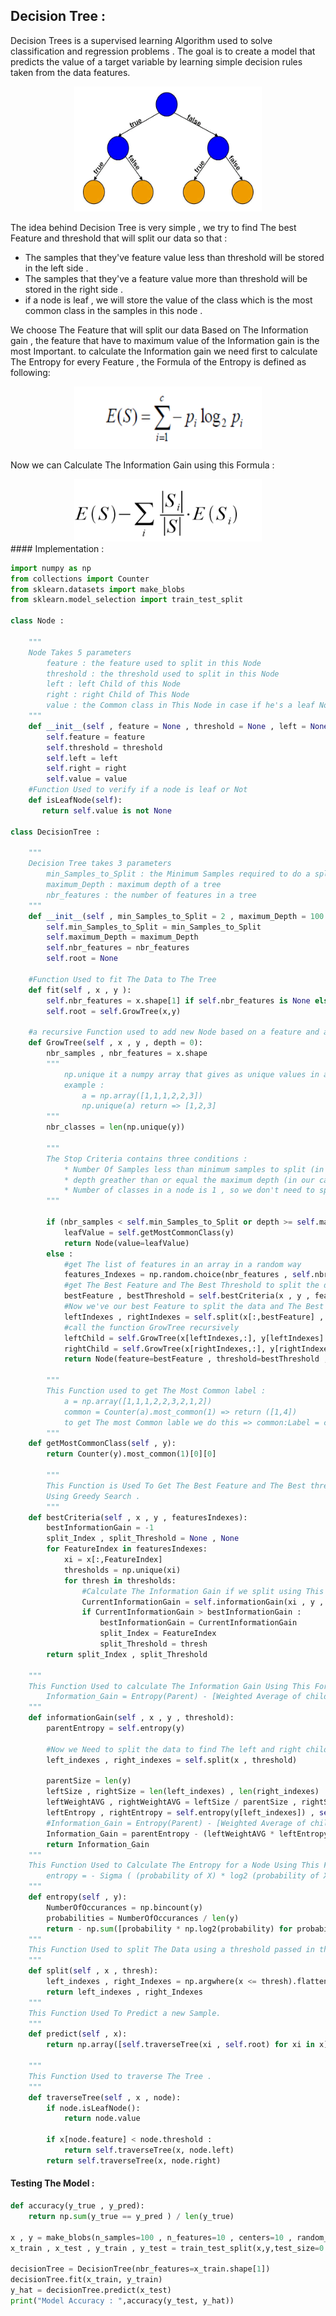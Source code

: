 ## Decision Tree :

Decision Trees is a supervised learning Algorithm used to solve classification and regression problems . The goal is to create a model that predicts the value of a target variable by learning simple decision rules taken from the data features.


<div align="center" >
<img src="../resources/decisionTree.png" width="300" height="200">
</div>

The idea behind Decision Tree is very simple , we try to find The best Feature and threshold that will split our data so that :
* The samples that they've feature value less than threshold will be stored in the left side .
* The samples that they've a feature value more than threshold will be stored in the right side .
* if a node is leaf , we will store the value of the class which is the most common class in the samples in this node .


We choose The Feature that will split our data Based on The Information gain , the feature that have to maximum value of the Information gain is the most Important.
to calculate the Information gain we need first to calculate The Entropy for every Feature , the Formula of the Entropy is defined as following:

<div align="center" >
<img src="../resources/Entropy.PNG" width="300" height="100">
</div>

Now we can Calculate The Information Gain using this Formula :

<div align="center" >
<img src="../resources/InformationGain.png" width="300" height="100">
</div>
#### Implementation :

```python
import numpy as np
from collections import Counter
from sklearn.datasets import make_blobs
from sklearn.model_selection import train_test_split

class Node :
    
    """
    Node Takes 5 parameters
        feature : the feature used to split in this Node
        threshold : the threshold used to split in this Node
        left : left Child of this Node
        right : right Child of This Node 
        value : the Common class in This Node in case if he's a leaf Node
    """
    def __init__(self , feature = None , threshold = None , left = None , right = None , value = None):
        self.feature = feature
        self.threshold = threshold
        self.left = left
        self.right = right
        self.value = value
    #Function Used to verify if a node is leaf or Not    
    def isLeafNode(self):
       return self.value is not None

class DecisionTree :

    """
    Decision Tree takes 3 parameters 
        min_Samples_to_Split : the Minimum Samples required to do a split 
        maximum_Depth : maximum depth of a tree
        nbr_features : the number of features in a tree
    """
    def __init__(self , min_Samples_to_Split = 2 , maximum_Depth = 100 , nbr_features = None):
        self.min_Samples_to_Split = min_Samples_to_Split
        self.maximum_Depth = maximum_Depth
        self.nbr_features = nbr_features
        self.root = None
    
    #Function Used to fit The Data to The Tree
    def fit(self , x , y ):
        self.nbr_features = x.shape[1] if self.nbr_features is None else min(self.nbr_features , x.shape[1])
        self.root = self.GrowTree(x,y) 
    
    #a recursive Function used to add new Node based on a feature and a threshold to split
    def GrowTree(self , x , y , depth = 0):
        nbr_samples , nbr_features = x.shape
        """
            np.unique it a numpy array that gives as unique values in an array
            example :
                a = np.array([1,1,1,2,2,3])
                np.unique(a) return => [1,2,3]
        """
        nbr_classes = len(np.unique(y))
        
        """
        The Stop Criteria contains three conditions :
            * Number Of Samples less than minimum samples to split (in our case is 2).
            * depth greather than or equal the maximum depth (in our case is 100).
            * Number of classes in a node is 1 , so we don't need to split the data .
        """
        
        if (nbr_samples < self.min_Samples_to_Split or depth >= self.maximum_Depth or nbr_classes == 1 ):
            leafValue = self.getMostCommonClass(y)
            return Node(value=leafValue)
        else :
            #get The list of features in an array in a random way
            features_Indexes = np.random.choice(nbr_features , self.nbr_features , replace = False)
            #get The Best Feature and The Best Threshold to split the data using Greedy Search
            bestFeature , bestThreshold = self.bestCriteria(x , y , features_Indexes)
            #Now we've our best Feature to split the data and The Best Threshold
            leftIndexes , rightIndexes = self.split(x[:,bestFeature] , bestThreshold)
            #call the function GrowTree recursively
            leftChild = self.GrowTree(x[leftIndexes,:], y[leftIndexes] , depth+1)
            rightChild = self.GrowTree(x[rightIndexes,:], y[rightIndexes] , depth+1)
            return Node(feature=bestFeature , threshold=bestThreshold , left=leftChild , right=rightChild )

        """
        This Function used to get The Most Common label :
            a = np.array([1,1,1,2,2,3,2,1,2])
            common = Counter(a).most_common(1) => return ([1,4])
            to get The most Common lable we do this => common:Label = common[0][0]
        """
    def getMostCommonClass(self , y):
        return Counter(y).most_common(1)[0][0]
        
        """
        This Function is Used To Get The Best Feature and The Best threshold to split The Data
        Using Greedy Search .
        """
    def bestCriteria(self , x , y , featuresIndexes):
        bestInformationGain = -1
        split_Index , split_Threshold = None , None
        for FeatureIndex in featuresIndexes:
            xi = x[:,FeatureIndex]
            thresholds = np.unique(xi)
            for thresh in thresholds:
                #Calculate The Information Gain if we split using This Feature and this threshold
                CurrentInformationGain = self.informationGain(xi , y , thresh)
                if CurrentInformationGain > bestInformationGain :
                    bestInformationGain = CurrentInformationGain
                    split_Index = FeatureIndex
                    split_Threshold = thresh
        return split_Index , split_Threshold            
            
    """
    This Function Used to calculate The Information Gain Using This Formula :
        Information_Gain = Entropy(Parent) - [Weighted Average of child i] * entropy(child i)
    """
    def informationGain(self , x , y , threshold):
        parentEntropy = self.entropy(y)
        
        #Now we Need to split the data to find The left and right children
        left_indexes , right_indexes = self.split(x , threshold)        
        
        parentSize = len(y)
        leftSize , rightSize = len(left_indexes) , len(right_indexes)
        leftWeightAVG , rightWeightAVG = leftSize / parentSize , rightSize / parentSize
        leftEntropy , rightEntropy = self.entropy(y[left_indexes]) , self.entropy(y[right_indexes])
        #Information_Gain = Entropy(Parent) - [Weighted Average of child i] * entropy(child i)
        Information_Gain = parentEntropy - (leftWeightAVG * leftEntropy + rightWeightAVG * rightEntropy)
        return Information_Gain
    """
    This Function Used to Calculate The Entropy for a Node Using This Formula :
        entropy = - Sigma ( (probability of X) * log2 (probability of X) )
    """    
    def entropy(self , y):
        NumberOfOccurances = np.bincount(y)
        probabilities = NumberOfOccurances / len(y)
        return - np.sum([probability * np.log2(probability) for probability in probabilities if probability > 0])
    """
    This Function Used to split The Data using a threshold passed in the parameters.
    """     
    def split(self , x , thresh):
        left_indexes , right_Indexes = np.argwhere(x <= thresh).flatten() , np.argwhere(x > thresh).flatten()
        return left_indexes , right_Indexes
    """
    This Function Used To Predict a new Sample.
    """
    def predict(self , x):
        return np.array([self.traverseTree(xi , self.root) for xi in x])
    
    """
    This Function Used to traverse The Tree .
    """
    def traverseTree(self , x , node):
        if node.isLeafNode():
            return node.value
        
        if x[node.feature] < node.threshold :
            return self.traverseTree(x, node.left)
        return self.traverseTree(x, node.right)
```
#### Testing The Model :
```python
def accuracy(y_true , y_pred):
    return np.sum(y_true == y_pred ) / len(y_true)

x , y = make_blobs(n_samples=100 , n_features=10 , centers=10 , random_state=0)
x_train , x_test , y_train , y_test = train_test_split(x,y,test_size=0.1)

decisionTree = DecisionTree(nbr_features=x_train.shape[1])
decisionTree.fit(x_train, y_train)
y_hat = decisionTree.predict(x_test)
print("Model Accuracy : ",accuracy(y_test, y_hat))
```
